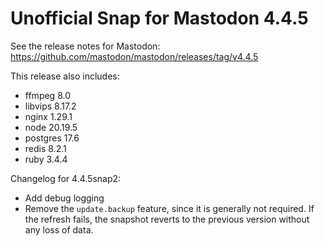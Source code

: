 # Unofficial Snap for Mastodon 4.4.5

See the release notes for Mastodon: https://github.com/mastodon/mastodon/releases/tag/v4.4.5

This release also includes:

* ffmpeg 8.0
* libvips 8.17.2
* nginx 1.29.1
* node 20.19.5
* postgres 17.6
* redis 8.2.1
* ruby 3.4.4

Changelog for 4.4.5snap2:

* Add debug logging
* Remove the `update.backup` feature, since it is generally not required. If the refresh fails, the snapshot reverts to the previous version without any loss of data.
